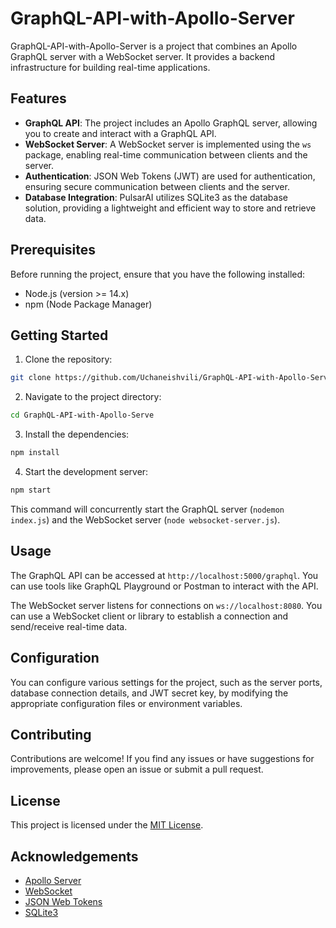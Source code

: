# GraphQL-API-with-Apollo-Server

GraphQL-API-with-Apollo-Server is a project that combines an Apollo GraphQL server with a WebSocket server. It provides a backend infrastructure for building real-time applications.

## Features

- **GraphQL API**: The project includes an Apollo GraphQL server, allowing you to create and interact with a GraphQL API.
- **WebSocket Server**: A WebSocket server is implemented using the `ws` package, enabling real-time communication between clients and the server.
- **Authentication**: JSON Web Tokens (JWT) are used for authentication, ensuring secure communication between clients and the server.
- **Database Integration**: PulsarAI utilizes SQLite3 as the database solution, providing a lightweight and efficient way to store and retrieve data.

## Prerequisites

Before running the project, ensure that you have the following installed:

- Node.js (version >= 14.x)
- npm (Node Package Manager)

## Getting Started

1. Clone the repository:

```bash
git clone https://github.com/Uchaneishvili/GraphQL-API-with-Apollo-Server.git
```

2. Navigate to the project directory:

```bash
cd GraphQL-API-with-Apollo-Serve
```

3. Install the dependencies:

```bash
npm install
```

4. Start the development server:

```bash
npm start
```

This command will concurrently start the GraphQL server (`nodemon index.js`) and the WebSocket server (`node websocket-server.js`).

## Usage

The GraphQL API can be accessed at `http://localhost:5000/graphql`. You can use tools like GraphQL Playground or Postman to interact with the API.

The WebSocket server listens for connections on `ws://localhost:8080`. You can use a WebSocket client or library to establish a connection and send/receive real-time data.

## Configuration

You can configure various settings for the project, such as the server ports, database connection details, and JWT secret key, by modifying the appropriate configuration files or environment variables.

## Contributing

Contributions are welcome! If you find any issues or have suggestions for improvements, please open an issue or submit a pull request.

## License

This project is licensed under the [MIT License](LICENSE).

## Acknowledgements

- [Apollo Server](https://www.apollographql.com/docs/apollo-server/)
- [WebSocket](https://github.com/websockets/ws)
- [JSON Web Tokens](https://jwt.io/)
- [SQLite3](https://github.com/mapbox/node-sqlite3)
